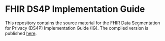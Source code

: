 # FHIR DS4P Implementation Guide
This repository contains the source material for the FHIR Data Segmentation for Privacy (DS4P) Implementation Guide (IG). The compiled version is published [here](http://build.fhir.org/ig/HL7/fhir-security-label-ds4p/branches/master/index.html).
